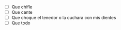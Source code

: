 - [ ] Que chifle
- [ ] Que cante
- [ ] Que choque el tenedor o la cuchara con mis dientes 
- [ ] Que todo